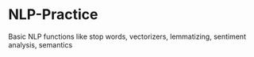 # NLP-Practice
Basic NLP functions like stop words, vectorizers, lemmatizing, sentiment analysis, semantics
